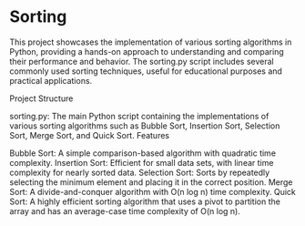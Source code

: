 # Sorting

This project showcases the implementation of various sorting algorithms in Python, providing a hands-on approach to understanding and comparing their performance and behavior. The sorting.py script includes several commonly used sorting techniques, useful for educational purposes and practical applications.

Project Structure

sorting.py: The main Python script containing the implementations of various sorting algorithms such as Bubble Sort, Insertion Sort, Selection Sort, Merge Sort, and Quick Sort.
Features

Bubble Sort: A simple comparison-based algorithm with quadratic time complexity.
Insertion Sort: Efficient for small data sets, with linear time complexity for nearly sorted data.
Selection Sort: Sorts by repeatedly selecting the minimum element and placing it in the correct position.
Merge Sort: A divide-and-conquer algorithm with O(n log n) time complexity.
Quick Sort: A highly efficient sorting algorithm that uses a pivot to partition the array and has an average-case time complexity of O(n log n).

